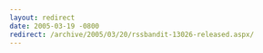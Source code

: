 ```yaml
---
layout: redirect
date: 2005-03-19 -0800
redirect: /archive/2005/03/20/rssbandit-13026-released.aspx/
---
```

